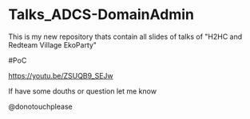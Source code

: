 # Talks_ADCS-DomainAdmin
This is my new repository thats contain all slides of talks of "H2HC and Redteam Village EkoParty"

#PoC

https://youtu.be/ZSUQB9_SEJw

If have some douths or question let me know

@donotouchplease

